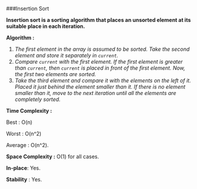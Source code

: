 ###Insertion Sort

**Insertion sort is a sorting algorithm that places an unsorted element at its suitable place in each iteration.**

**Algorithm :**

1. *The first element in the array is assumed to be sorted. Take the second element and store it separately in `current`.*
2. *Compare `current` with the first element. If the first element is greater than `current`, then `current` is placed in front of the first element. Now, the first two elements are sorted.*
3. *Take the third element and compare it with the elements on the left of it. Placed it just behind the element smaller than it. If there is no element smaller than it, move to the next iteration until all the elements are completely sorted.*

**Time Complexity :** 

Best : O(n)

Worst : O(n^2)

Average : O(n^2).

**Space Complexity :** O(1) for all cases.

**In-place**: Yes.

**Stability** : Yes.